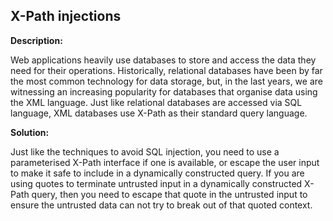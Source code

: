 
X-Path injections
-------

**Description:**

Web applications heavily use databases to store and access the data they need for their
operations. Historically, relational databases have been by far the most common 
technology for data storage, but, in the last years, we are witnessing an increasing 
popularity for databases that organise data using the XML language. 
Just like relational databases are accessed via SQL language, XML databases use X-Path as 
their standard query language.



**Solution:**

Just like the techniques to avoid SQL injection, you need to use a parameterised X-Path 
interface if one is available, or escape the user input to make it safe to include in a 
dynamically constructed query. If you are using quotes to terminate untrusted input in a 
dynamically constructed X-Path query, then you need to escape that quote in the untrusted 
input to ensure the untrusted data can not try to break
out of that quoted context.
	